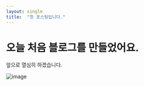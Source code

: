 ```yaml
---
layout: single
title:  "첫 포스팅입니다."
---
```


# 오늘 처음 블로그를 만들었어요.

앞으로 열심히 하겠습니다.

![image](https://file.newswire.co.kr/data/datafile2/thumb_480/2008/12/2039103817_20081204102208_5415926347.jpg)
